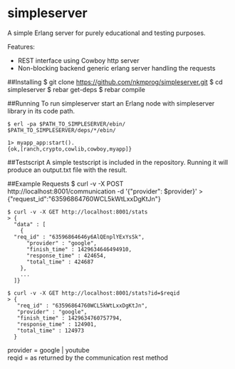 # simpleserver
  A simple Erlang server for purely educational and testing purposes.
  
  Features:
  * REST interface using Cowboy http server
  * Non-blocking backend generic erlang server handling the requests

##Installing
    $ git clone https://github.com/nkmprog/simpleserver.git
    $ cd simpleserver
    $ rebar get-deps
    $ rebar compile

##Running
  To run simpleserver start an Erlang node with simpleserver library in its code path.

    $ erl -pa $PATH_TO_SIMPLESERVER/ebin/ $PATH_TO_SIMPLESERVER/deps/*/ebin/
    
    1> myapp_app:start().
    {ok,[ranch,crypto,cowlib,cowboy,myapp]}

##Testscript
  A simple testscript is included in the repository. Running it will produce an output.txt file with the result.

##Example Requests
    $ curl -v -X POST http://localhost:8001/communication -d '{"provider": $provider}'
    > {"request_id":"63596864760WCL5kWtLxxDgKtJn"}

    $ curl -v -X GET http://localhost:8001/stats
    > {
      "data" : [
      	{
	  "req_id" : "63596864646y6AlQEnplYExYsSk",
      	  "provider" : "google",
      	  "finish_time" : 1429634646494910,
      	  "response_time" : 424654,
      	  "total_time" : 424687
    	},
        ...
      ]}

    $ curl -v -X GET http://localhost:8001/stats?id=$reqid
    > {
       "req_id" : "63596864760WCL5kWtLxxDgKtJn",
       "provider" : "google",
       "finish_time" : 1429634760757794,
       "response_time" : 124901,
       "total_time" : 124973
      }

  provider = google | youtube  
  reqid = as returned by the communication rest method
